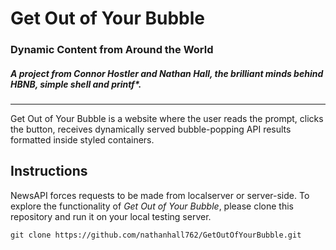 # Get Out of Your Bubble
### Dynamic Content from Around the World
##### A project from Connor Hostler and Nathan Hall, the brilliant minds behind HBNB, simple shell and printf*.
---

Get Out of Your Bubble is a website where the user reads the prompt, clicks the button, receives dynamically served bubble-popping API results formatted inside styled containers.

## Instructions
NewsAPI forces requests to be made from localserver or server-side. To explore the functionality of *Get Out of Your Bubble*, please clone this repository and run it on your local testing server.

```
git clone https://github.com/nathanhall762/GetOutOfYourBubble.git
```
